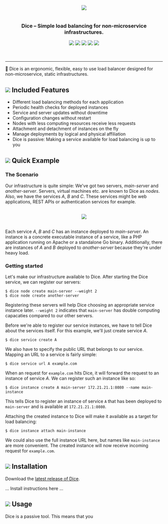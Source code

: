 <p align="center">
<br>
<br>
<img src="https://sternentstehung.de/dice-colored-100.png">
<br>
<br>
</p>

<h3 align="center">Dice &ndash; Simple load balancing for non-microservice infrastructures.</h3>

<p align="center">
<img src="https://circleci.com/gh/dominikbraun/foodunit.svg?style=shield">
<img src="https://goreportcard.com/badge/github.com/dominikbraun/foodunit">
<img src="https://www.codefactor.io/repository/github/dominikbraun/dice/badge?s=0f13518b90c29be6bc3ec4ff537581a2e5c51c6a" />
<img src="https://img.shields.io/github/v/release/dominikbraun/foodunit?sort=semver">
<img src="https://img.shields.io/badge/license-Apache--2.0-brightgreen">
<br>
<br>
<br>
</p>

---

:game_die: Dice is an ergonomic, flexible, easy to use load balancer designed for non-microservice, static infrastructures.

## <img src="https://sternentstehung.de/dice-dot.png"> Included Features


* Different load balancing methods for each application
* Periodic health checks for deployed instances
* Service and server updates without downtime
* Configuration changes without restart
* Nodes with less computing resources receive less requests
* Attachment and detachment of instances on the fly
* Manage deployments by logical and physical affiliation
* Dice is passive: Making a service available for load balancing is up to you

## <img src="https://sternentstehung.de/dice-dot.png"> Quick Example

### The Scenario

Our infrastructure is quite simple: We've got two servers, _main-server_ and _another-server_. Servers, virtual machines etc. are known to Dice as _nodes_. Also, we have the services _A_, _B_ and _C_. These services might be web applications, REST APIs or authentication services for example.

<p align="center">
<br>
<img src="https://sternentstehung.de/dice-example-scenario.png">
<br>
<br>
</p>

Each service _A_, _B_ and _C_ has an instance deployed to _main-server_. An instance is a concrete executable instance of a service, like a PHP application running on Apache or a standalone Go binary. Additionally, there are instances of _A_ and _B_ deployed to _another-server_ because they're under heavy load.

### Getting started

Let's make our infrastructure available to Dice. After starting the Dice service, we can register our servers:

````shell script
$ dice node create main-server --weight 2
$ dice node create another-server
````

Registering these servers will help Dice choosing an appropriate service instance later. `--weight 2` indicates that `main-server` has double computing capacaties compared to our other servers.

Before we're able to register our service instances, we have to tell Dice about the services itself. For this example, we'll just create service _A_.

````shell script
$ dice service create A
````

We also have to specify the public URL that belongs to our service. Mapping an URL to a service is fairly simple:

````shell script
$ dice service url A example.com
````

When an request for `example.com` hits Dice, it will forward the request to an instance of service _A_. We can register such an instance like so:

````shell script
$ dice instance create A main-server 172.21.21.1:8080 --name main-instance
````

This tells Dice to register an instance of service `A` that has been deployed to `main-server` and is available at `172.21.21.1:8080`.

Attaching the created instance to Dice will make it available as a target for load balancing:

````shell script
$ dice instance attach main-instance
````

We could also use the full instance URL here, but names like `main-instance` are more convenient. The created instance will now receive incoming request for `example.com`.

## <img src="https://sternentstehung.de/dice-dot.png"> Installation

Download the [latest release of Dice](https://github.com/dominikbraun/dice/releases).

... Install instructions here ...

## <img src="https://sternentstehung.de/dice-dot.png"> Usage

Dice is a passive tool. This means that you 
